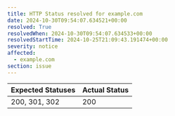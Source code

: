 ```yaml
---
title: HTTP Status resolved for example.com
date: 2024-10-30T09:54:07.634521+00:00
resolved: True
resolvedWhen: 2024-10-30T09:54:07.634533+00:00
resolvedStartTime: 2024-10-25T21:09:43.191474+00:00
severity: notice
affected:
  - example.com
section: issue
---
```


| Expected Statuses | Actual Status  |
|-------------------|----------------|
| 200, 301, 302 | 200 |
